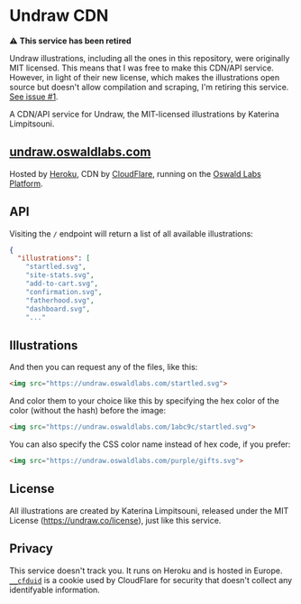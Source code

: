 # Undraw CDN

⚠️ **This service has been retired**

Undraw illustrations, including all the ones in this repository, were originally MIT licensed. This means that I was free to make this CDN/API service. However, in light of their new license, which makes the illustrations open source but doesn't allow compilation and scraping, I'm retiring this service. [See issue #1](https://github.com/AnandChowdhary/undrawcdn/issues/1).

A CDN/API service for Undraw, the MIT-licensed illustrations by Katerina Limpitsouni.

## [undraw.oswaldlabs.com](https://undraw.oswaldlabs.com)

Hosted by [Heroku](https://heroku.com), CDN by [CloudFlare](https://cloudflare.com), running on the [Oswald Labs Platform](https://oswaldlabs.com).

## API

Visiting the `/` endpoint will return a list of all available illustrations:

```json
{
  "illustrations": [
    "startled.svg",
    "site-stats.svg",
    "add-to-cart.svg",
    "confirmation.svg",
    "fatherhood.svg",
    "dashboard.svg",
    "..."
```

## Illustrations

And then you can request any of the files, like this:

```html
<img src="https://undraw.oswaldlabs.com/startled.svg">
```

And color them to your choice like this by specifying the hex color of the color (without the hash) before the image:

```html
<img src="https://undraw.oswaldlabs.com/1abc9c/startled.svg">
```

You can also specify the CSS color name instead of hex code, if you prefer:

```html
<img src="https://undraw.oswaldlabs.com/purple/gifts.svg">
```

## License

All illustrations are created by Katerina Limpitsouni, released under the MIT License (https://undraw.co/license), just like this service.

## Privacy

This service doesn't track you. It runs on Heroku and is hosted in Europe. [`__cfduid`](https://support.cloudflare.com/hc/en-us/articles/200170156-What-does-the-Cloudflare-cfduid-cookie-do-) is a cookie used by CloudFlare for security that doesn't collect any identifyable information.

